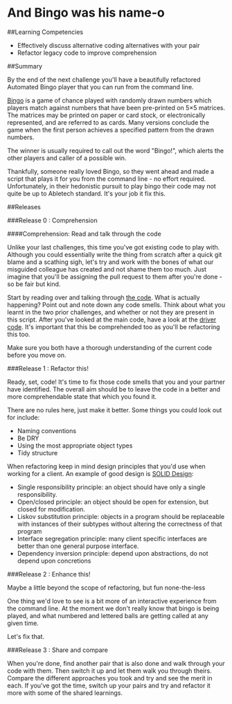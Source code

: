 # And Bingo was his name-o

##Learning Competencies

* Effectively discuss alternative coding alternatives with your pair
* Refactor legacy code to improve comprehension

##Summary

By the end of the next challenge you'll have a beautifully refactored Automated Bingo player that you can run from the command line.

[Bingo](http://en.wikipedia.org/wiki/Bingo_%28U.S.%29) is a game of chance played with randomly drawn numbers which players match against numbers that have been pre-printed on 5×5 matrices. The matrices may be printed on paper or card stock, or electronically represented, and are referred to as cards. Many versions conclude the game when the first person achieves a specified pattern from the drawn numbers.

The winner is usually required to call out the word "Bingo!", which alerts the other players and caller of a possible win.

Thankfully, someone really loved Bingo, so they went ahead and made a script that plays it for you from the command line - no effort required. Unfortunately, in their hedonistic pursuit to play bingo their code may not quite be up to Abletech standard. It's your job it fix this.

##Releases

###Release 0 : Comprehension

####Comprehension: Read and talk through the code

Unlike your last challenges, this time you've got existing code to play with. Although you could essentially write the thing from scratch after a quick git blame and a scathing sigh, let's try and work with the bones of what our misguided colleague has created and not shame them too much. Just imagine that you'll be assigning the pull request to them after you're done - so be fair but kind.

Start by reading over and talking through [the code](bingo.rb). What is actually happening? Point out and note down any code smells. Think about what you learnt in the two prior challenges, and whether or not they are present in this script. After you've looked at the main code, have a look at the [driver code](driver_script.rb). It's important that this be comprehended too as you'll be refactoring this too.

Make sure you both have a thorough understanding of the current code before you move on.


###Release 1 :  Refactor this!

Ready, set, code! It's time to fix those code smells that you and your partner have identified. The overall aim should be to leave the code in a better and more comprehendable state that which you found it.

There are no rules here, just make it better. Some things you could look out for include:
- Naming conventions
- Be DRY
- Using the most appropriate object types
- Tidy structure

When refactoring keep in mind design principles that you'd use when working for a client.
An example of good design is [SOLID Design](http://blog.rubybestpractices.com/posts/gregory/055-issue-23-solid-design.html):
- Single responsibility principle: an object should have only a single responsibility.
- Open/closed principle: an object should be open for extension, but closed for modification.
- Liskov substitution principle: objects in a program should be replaceable with instances of their subtypes without altering the correctness of that program
- Interface segregation principle: many client specific interfaces are better than one general purpose interface.
- Dependency inversion principle: depend upon abstractions, do not depend upon concretions

###Release 2 :  Enhance this!

Maybe a little beyond the scope of refactoring, but fun none-the-less

One thing we'd love to see is a bit more of an interactive experience from the command line. At the moment we don't really know that bingo is being played, and what numbered and lettered balls are getting called at any given time.

Let's fix that.


###Release 3 : Share and compare

When you're done, find another pair that is also done and walk through your code with them. Then switch it up and let them walk you through theirs. Compare the different approaches you took and try and see the merit in each. If you've got the time, switch up your pairs and try and refactor it more with some of the shared learnings.



